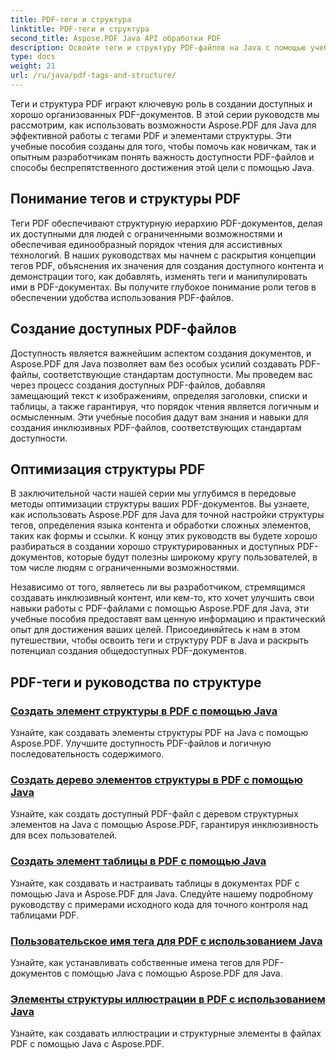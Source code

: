 ```yaml
---
title: PDF-теги и структура
linktitle: PDF-теги и структура
second_title: Aspose.PDF Java API обработки PDF
description: Освойте теги и структуру PDF-файлов на Java с помощью учебных пособий Aspose.PDF для Java. Создавайте доступные и организованные PDF-файлы без особых усилий.
type: docs
weight: 21
url: /ru/java/pdf-tags-and-structure/
---
```

Теги и структура PDF играют ключевую роль в создании доступных и хорошо организованных PDF-документов. В этой серии руководств мы рассмотрим, как использовать возможности Aspose.PDF для Java для эффективной работы с тегами PDF и элементами структуры. Эти учебные пособия созданы для того, чтобы помочь как новичкам, так и опытным разработчикам понять важность доступности PDF-файлов и способы беспрепятственного достижения этой цели с помощью Java.

## Понимание тегов и структуры PDF

Теги PDF обеспечивают структурную иерархию PDF-документов, делая их доступными для людей с ограниченными возможностями и обеспечивая единообразный порядок чтения для ассистивных технологий. В наших руководствах мы начнем с раскрытия концепции тегов PDF, объяснения их значения для создания доступного контента и демонстрации того, как добавлять, изменять теги и манипулировать ими в PDF-документах. Вы получите глубокое понимание роли тегов в обеспечении удобства использования PDF-файлов.

## Создание доступных PDF-файлов

Доступность является важнейшим аспектом создания документов, и Aspose.PDF для Java позволяет вам без особых усилий создавать PDF-файлы, соответствующие стандартам доступности. Мы проведем вас через процесс создания доступных PDF-файлов, добавляя замещающий текст к изображениям, определяя заголовки, списки и таблицы, а также гарантируя, что порядок чтения является логичным и осмысленным. Эти учебные пособия дадут вам знания и навыки для создания инклюзивных PDF-файлов, соответствующих стандартам доступности.

## Оптимизация структуры PDF

В заключительной части нашей серии мы углубимся в передовые методы оптимизации структуры ваших PDF-документов. Вы узнаете, как использовать Aspose.PDF для Java для точной настройки структуры тегов, определения языка контента и обработки сложных элементов, таких как формы и ссылки. К концу этих руководств вы будете хорошо разбираться в создании хорошо структурированных и доступных PDF-документов, которые будут полезны широкому кругу пользователей, в том числе людям с ограниченными возможностями.

Независимо от того, являетесь ли вы разработчиком, стремящимся создавать инклюзивный контент, или кем-то, кто хочет улучшить свои навыки работы с PDF-файлами с помощью Aspose.PDF для Java, эти учебные пособия предоставят вам ценную информацию и практический опыт для достижения ваших целей. Присоединяйтесь к нам в этом путешествии, чтобы освоить теги и структуру PDF в Java и раскрыть потенциал создания общедоступных PDF-документов.

## PDF-теги и руководства по структуре
### [Создать элемент структуры в PDF с помощью Java](./create-structure-element-in-pdf-using-java/)
Узнайте, как создавать элементы структуры PDF на Java с помощью Aspose.PDF. Улучшите доступность PDF-файлов и логичную последовательность содержимого.
### [Создать дерево элементов структуры в PDF с помощью Java](./create-structure-element-tree-in-pdf-using-java/)
Узнайте, как создать доступный PDF-файл с деревом структурных элементов на Java с помощью Aspose.PDF, гарантируя инклюзивность для всех пользователей.
### [Создать элемент таблицы в PDF с помощью Java](./create-table-element-in-pdf-using-java/)
Узнайте, как создавать и настраивать таблицы в документах PDF с помощью Java и Aspose.PDF для Java. Следуйте нашему подробному руководству с примерами исходного кода для точного контроля над таблицами PDF.
### [Пользовательское имя тега для PDF с использованием Java](./custom-tag-name-for-pdf-using-java/)
Узнайте, как устанавливать собственные имена тегов для PDF-документов с помощью Java с помощью Aspose.PDF для Java.
### [Элементы структуры иллюстрации в PDF с использованием Java](./illustration-structure-elements-in-pdf-using-java/)
Узнайте, как создавать иллюстрации и структурные элементы в файлах PDF с помощью Java с Aspose.PDF.